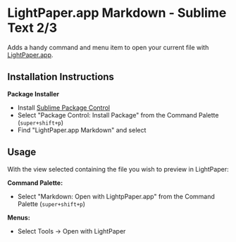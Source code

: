 # LightPaper.app Markdown - Sublime Text 2/3


Adds a handy command and menu item to open your current file with [LightPaper.app](http://clockworkengine.com/).


## Installation Instructions

**Package Installer**

* Install [Sublime Package Control](http://wbond.net/sublime_packages/package_control)
* Select "Package Control: Install Package" from the Command Palette (`super+shift+p`)
* Find "LightPaper.app Markdown" and select

## Usage

With the view selected containing the file you wish to preview in LightPaper:

**Command Palette:**

* Select "Markdown: Open with LightpPaper.app" from the Command Palette (`super+shift+p`)

**Menus:**

* Select Tools → Open with LightPaper
